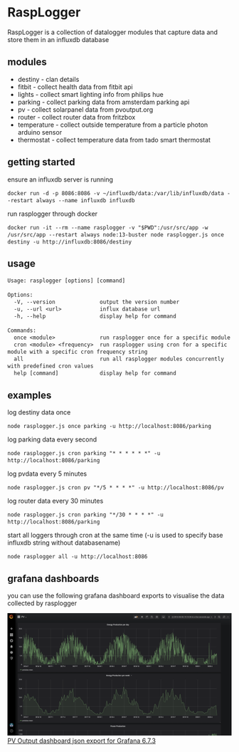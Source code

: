 # RaspLogger

RaspLogger is a collection of datalogger modules that capture data and store them in an influxdb database

## modules

- destiny - clan details
- fitbit - collect health data from fitbit api
- lights - collect smart lighting info from philips hue
- parking - collect parking data from amsterdam parking api
- pv - collect solarpanel data from pvoutput.org
- router - collect router data from fritzbox
- temperature - collect outside temperature from a particle photon arduino sensor
- thermostat - collect temperature data from tado smart thermostat

## getting started

ensure an influxdb server is running
```
docker run -d -p 8086:8086 -v ~/influxdb/data:/var/lib/influxdb/data --restart always --name influxdb influxdb
```

run rasplogger through docker
```
docker run -it --rm --name rasplogger -v "$PWD":/usr/src/app -w /usr/src/app --restart always node:13-buster node rasplogger.js once destiny -u http://influxdb:8086/destiny
```

## usage

```
Usage: rasplogger [options] [command]

Options:
  -V, --version              output the version number
  -u, --url <url>            influx database url
  -h, --help                 display help for command

Commands:
  once <module>              run rasplogger once for a specific module
  cron <module> <frequency>  run rasplogger using cron for a specific module with a specific cron frequency string
  all                        run all rasplogger modules concurrently with predefined cron values
  help [command]             display help for command
```

## examples

log destiny data once
```
node rasplogger.js once parking -u http://localhost:8086/parking
```

log parking data every second
```
node rasplogger.js cron parking "* * * * * *" -u http://localhost:8086/parking
```

log pvdata every 5 minutes
```
node rasplogger.js cron pv "*/5 * * * *" -u http://localhost:8086/pv
```

log router data every 30 minutes
```
node rasplogger.js cron parking "*/30 * * * *" -u http://localhost:8086/parking
```

start all loggers through cron at the same time (-u is used to specify base influxdb string without databasename)
```
node rasplogger all -u http://localhost:8086
```

## grafana dashboards

you can use the following grafana dashboard exports to visualise the data collected by rasplogger

![pv dashboard](grafana-dashboards/pv-output.png)
[PV Output dashboard json export for Grafana 6.7.3](grafana-dashboards/pv-output.json)
